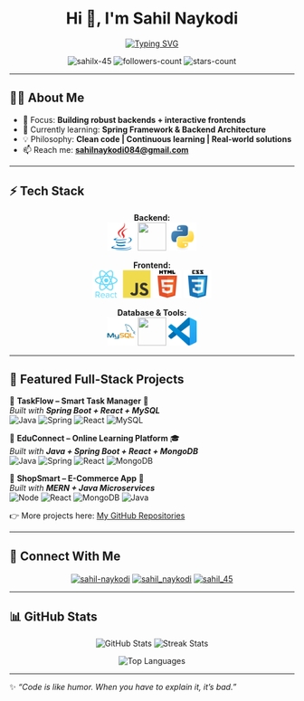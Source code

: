 <h1 align="center">Hi 👋, I'm Sahil Naykodi</h1>

<p align="center">
  <a href="https://github.com/DenverCoder1/readme-typing-svg">
    <img src="https://readme-typing-svg.herokuapp.com?font=Fira+Code&size=28&pause=1000&color=00C4FF&center=true&vCenter=true&width=650&lines=Full-Stack+Developer;Java+Enthusiast;Turning+Logic+Into+Innovation" alt="Typing SVG" />
  </a>
</p>


<p align="center">
  <img src="https://komarev.com/ghpvc/?username=sahilx-45&label=Profile%20views&color=0e75b6&style=flat" alt="sahilx-45" />
  <img src="https://img.shields.io/github/followers/sahilx-45?label=Followers&style=social" alt="followers-count" />
  <img src="https://img.shields.io/github/stars/sahilx-45?label=Stars" alt="stars-count" />
</p>

---

## 👨‍💻 About Me  

- 🎯 Focus: **Building robust backends + interactive frontends**  
- 🌱 Currently learning: **Spring Framework & Backend Architecture**  
- 💡 Philosophy: **Clean code | Continuous learning | Real-world solutions**  
- 📫 Reach me: **sahilnaykodi084@gmail.com**  

---

## ⚡ Tech Stack  

<p align="center">
  <b>Backend:</b><br>
  <img src="https://raw.githubusercontent.com/devicons/devicon/master/icons/java/java-original.svg" width="50" height="50"/> 
  <img src="https://www.vectorlogo.zone/logos/springio/springio-icon.svg" width="50" height="50"/> 
  <img src="https://raw.githubusercontent.com/devicons/devicon/master/icons/python/python-original.svg" width="50" height="50"/>
</p>

<p align="center">
  <b>Frontend:</b><br>
  <img src="https://raw.githubusercontent.com/devicons/devicon/master/icons/react/react-original-wordmark.svg" width="50" height="50"/> 
  <img src="https://raw.githubusercontent.com/devicons/devicon/master/icons/javascript/javascript-original.svg" width="50" height="50"/> 
  <img src="https://raw.githubusercontent.com/devicons/devicon/master/icons/html5/html5-original-wordmark.svg" width="50" height="50"/> 
  <img src="https://raw.githubusercontent.com/devicons/devicon/master/icons/css3/css3-original-wordmark.svg" width="50" height="50"/>
</p>

<p align="center">
  <b>Database & Tools:</b><br>
  <img src="https://raw.githubusercontent.com/devicons/devicon/master/icons/mysql/mysql-original-wordmark.svg" width="50" height="50"/> 
  <img src="https://www.vectorlogo.zone/logos/git-scm/git-scm-icon.svg" width="50" height="50"/> 
  <img src="https://raw.githubusercontent.com/devicons/devicon/master/icons/vscode/vscode-original.svg" width="50" height="50"/>
</p>




---

## 🚀 Featured Full-Stack Projects  

🔹 **TaskFlow – Smart Task Manager** 📝  
_Built with **Spring Boot + React + MySQL**_  
![Java](https://img.shields.io/badge/Java-orange?logo=java) ![Spring](https://img.shields.io/badge/SpringBoot-green?logo=springboot) ![React](https://img.shields.io/badge/React-blue?logo=react) ![MySQL](https://img.shields.io/badge/MySQL-teal?logo=mysql)  

🔹 **EduConnect – Online Learning Platform** 🎓  
_Built with **Java + Spring Boot + React + MongoDB**_  
![Java](https://img.shields.io/badge/Java-orange?logo=java) ![Spring](https://img.shields.io/badge/SpringBoot-green?logo=springboot) ![React](https://img.shields.io/badge/React-blue?logo=react) ![MongoDB](https://img.shields.io/badge/MongoDB-darkgreen?logo=mongodb)  

🔹 **ShopSmart – E-Commerce App** 🛒  
_Built with **MERN + Java Microservices**_  
![Node](https://img.shields.io/badge/Node.js-darkgreen?logo=node.js) ![React](https://img.shields.io/badge/React-blue?logo=react) ![MongoDB](https://img.shields.io/badge/MongoDB-darkgreen?logo=mongodb) ![Java](https://img.shields.io/badge/Java-orange?logo=java)  

👉 More projects here: [My GitHub Repositories](https://github.com/sahilx-45?tab=repositories)  

---

## 🤝 Connect With Me  

<p align="center">
  <a href="https://linkedin.com/in/sahil-naykodi" target="blank"><img align="center" src="https://raw.githubusercontent.com/rahuldkjain/github-profile-readme-generator/master/src/images/icons/Social/linked-in-alt.svg" alt="sahil-naykodi" height="40" width="40" /></a>
  <a href="https://instagram.com/sahil_naykodi" target="blank"><img align="center" src="https://raw.githubusercontent.com/rahuldkjain/github-profile-readme-generator/master/src/images/icons/Social/instagram.svg" alt="sahil_naykodi" height="40" width="40" /></a>
  <a href="https://www.leetcode.com/sahil_45" target="blank"><img align="center" src="https://raw.githubusercontent.com/rahuldkjain/github-profile-readme-generator/master/src/images/icons/Social/leet-code.svg" alt="sahil_45" height="40" width="40" /></a>
</p>

---

## 📊 GitHub Stats  

<p align="center">
  <img src="https://github-readme-stats.vercel.app/api?username=sahilx-45&show_icons=true&theme=radical" alt="GitHub Stats" height="165"/>
  <img src="https://github-readme-streak-stats.herokuapp.com/?user=sahilx-45&theme=radical" alt="Streak Stats" height="165"/>
</p>  

<p align="center">
  <img src="https://github-readme-stats.vercel.app/api/top-langs?username=sahilx-45&show_icons=true&locale=en&layout=compact&theme=radical" alt="Top Languages"/>
</p>


---

✨ _“Code is like humor. When you have to explain it, it’s bad.”_
